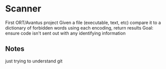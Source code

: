 # Scanner

First ORT/Avantus project
Given a file (executable, text, etc) compare it to a dictionary of forbidden words using each encoding, return results
Goal: ensure code isn't sent out with any identifying information

## Notes
just trying to understand git